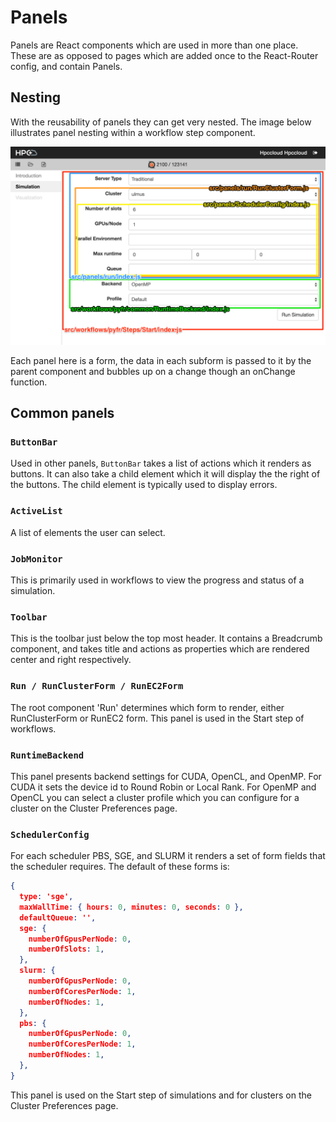 # Panels

Panels are React components which are used in more than one place. These are as opposed to pages which are added once to the React-Router config, and contain Panels.

## Nesting

With the reusability of panels they can get very nested. The image below illustrates panel nesting within a workflow step component.

![form panels](development__images/form-panels.png)

Each panel here is a form, the data in each subform is passed to it by the parent component and bubbles up on a change though an onChange function.

## Common panels

### `ButtonBar`

Used in other panels, `ButtonBar` takes a list of actions which it renders as buttons. It can also take a child element which it will display the the right of the buttons. The child element is typically used to display errors.

### `ActiveList`

A list of elements the user can select.

### `JobMonitor`

This is primarily used in workflows to view the progress and status of a simulation.

### `Toolbar`

This is the toolbar just below the top most header. It contains a Breadcrumb component, and takes title and actions as properties which are rendered center and right respectively.

### `Run / RunClusterForm / RunEC2Form`

The root component 'Run' determines which form to render, either RunClusterForm or RunEC2 form. This panel is used in the Start step of workflows.

### `RuntimeBackend`

This panel presents backend settings for CUDA, OpenCL, and OpenMP. For CUDA it sets the device id to Round Robin or Local Rank. For OpenMP and OpenCL you can select a cluster profile which you can configure for a cluster on the Cluster Preferences page.

### `SchedulerConfig`

For each scheduler PBS, SGE, and SLURM it renders a set of form fields that the scheduler requires. The default of these forms is: 

```json
{
  type: 'sge',
  maxWallTime: { hours: 0, minutes: 0, seconds: 0 },
  defaultQueue: '',
  sge: {
    numberOfGpusPerNode: 0,
    numberOfSlots: 1,
  },
  slurm: {
    numberOfGpusPerNode: 0,
    numberOfCoresPerNode: 1,
    numberOfNodes: 1,
  },
  pbs: {
    numberOfGpusPerNode: 0,
    numberOfCoresPerNode: 1,
    numberOfNodes: 1,
  },
}
```

This panel is used on the Start step of simulations and for clusters on the Cluster Preferences page.

